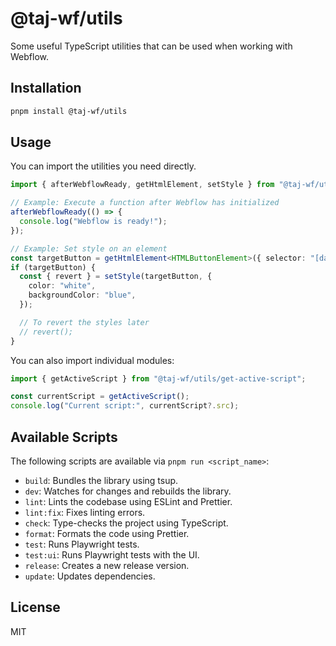 # @taj-wf/utils

Some useful TypeScript utilities that can be used when working with Webflow.

## Installation

```bash
pnpm install @taj-wf/utils
```

## Usage

You can import the utilities you need directly.

```typescript
import { afterWebflowReady, getHtmlElement, setStyle } from "@taj-wf/utils";

// Example: Execute a function after Webflow has initialized
afterWebflowReady(() => {
  console.log("Webflow is ready!");
});

// Example: Set style on an element
const targetButton = getHtmlElement<HTMLButtonElement>({ selector: "[data-target-button]" });
if (targetButton) {
  const { revert } = setStyle(targetButton, {
    color: "white",
    backgroundColor: "blue",
  });

  // To revert the styles later
  // revert();
}
```

You can also import individual modules:

```typescript
import { getActiveScript } from "@taj-wf/utils/get-active-script";

const currentScript = getActiveScript();
console.log("Current script:", currentScript?.src);
```

## Available Scripts

The following scripts are available via `pnpm run <script_name>`:

- `build`: Bundles the library using tsup.
- `dev`: Watches for changes and rebuilds the library.
- `lint`: Lints the codebase using ESLint and Prettier.
- `lint:fix`: Fixes linting errors.
- `check`: Type-checks the project using TypeScript.
- `format`: Formats the code using Prettier.
- `test`: Runs Playwright tests.
- `test:ui`: Runs Playwright tests with the UI.
- `release`: Creates a new release version.
- `update`: Updates dependencies.

## License

MIT
